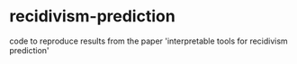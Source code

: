# recidivism-prediction
code to reproduce results from the paper 'interpretable tools for recidivism prediction'
